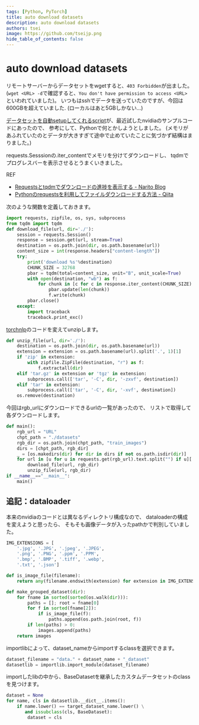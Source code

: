 ```yaml
---
tags: [Python, PyTorch]
title: auto download datasets
description: auto download datasets
authors: tsei
image: https://github.com/tseijp.png
hide_table_of_contents: false
---
```


# auto download datasets

リモートサーバーからデータセットをwgetすると、`403 Forbidden`が出ました。
(`wget <URL> -d`で確認すると、`You don't have permission to access <URL>` といわれていました)。
いつもはsshでデータを送っていたのですが、今回は600GBを超えていました. (ローカルはあと5GBしかない...)

[データセットを自動setupしてくれるscript][1]が、最近試したnvidiaのサンプルコードにあったので、
参考にして、Pythonで何とかしようとしました。
(メモリがあふれていたのとデータが大きすぎて途中で止めていたことに気づかず結構はまりました。)

[1]: https://github.com/tseijp/few-shot-vid2vid/blob/master/scripts/download_gdrive.py

requests.Sesssionの.iter_contentでメモリを分けてダウンロードし、
tqdmでプログレスバーを表示させるとうまくいきました。

<!--truncate-->

REF

- [Requestsとtqdmでダウンロードの進捗を表示する - Narito Blog](https://narito.ninja/blog/detail/66/)
- [Pythonのrequestsを利用してファイルダウンロードする方法 - Qiita](https://qiita.com/5zm/items/366f10fcde5d3435b417)

次のような関数を定義しておきます。

```python
import requests, zipfile, os, sys, subprocess
from tqdm import tqdm
def download_file(url, dir='./'):
    session = requests.Session()
    response = session.get(url, stream=True)
    destination = os.path.join(dir, os.path.basename(url))
    content_size = int(response.headers["content-length"])
    try:
        print('download %s'%destination)
        CHUNK_SIZE = 32768
        pbar = tqdm(total=content_size, unit="B", unit_scale=True)
        with open(destination, "wb") as f:
            for chunk in [c for c in response.iter_content(CHUNK_SIZE) if c]:
                pbar.update(len(chunk))
                f.write(chunk)
        pbar.close()
    except:
        import traceback
        traceback.print_exc()
```

[torchnlp][torchnlp]のコードを変えてunzipします。

[torchnlp]: https://pytorchnlp.readthedocs.io/en/latest/_modules/torchnlp/download.html

```python
def unzip_file(url, dir='./'):
    destination = os.path.join(dir, os.path.basename(url))
    extension = extension = os.path.basename(url).split('.', 1)[1]
    if 'zip' in extension:
        with zipfile.ZipFile(destination, "r") as f:
            f.extractall(dir)
    elif 'tar.gz' in extension or 'tgz' in extension:
        subprocess.call(['tar', '-C', dir, '-zxvf', destination])
    elif 'tar' in extension:
        subprocess.call(['tar', '-C', dir, '-xvf', destination])
    os.remove(destination)
```

今回はrgb_urlにダウンロードできるurlの一覧があったので、
リストで取得して各ダウンロードします。

```python
def main():
    rgb_url = "URL"
    chpt_path = "./datasets"
    rgb_dir = os.path.join(chpt_path, "train_images")
    dirs = [chpt_path, rgb_dir]
    _ = [os.makedirs(dir) for dir in dirs if not os.path.isdir(dir)]
    for url in [u for u in requests.get(rgb_url).text.split("") if u][:1]:
        download_file(url, rgb_dir)
        unzip_file(url, rgb_dir)
if __name__=="__main__":
    main()
```

## 追記：dataloader

本来のnvidiaのコードとは異なるディレクトリ構成なので、
dataloaderの構成を変えようと思ったら、
そもそも画像データが入ったpathかで判別していました。

```python
IMG_EXTENSIONS = [
    '.jpg', '.JPG', '.jpeg', '.JPEG',
    '.png', '.PNG', '.ppm', '.PPM',
    '.bmp', '.BMP', '.tiff', '.webp',
    '.txt', '.json']

def is_image_file(filename):
    return any(filename.endswith(extension) for extension in IMG_EXTENSIONS)

def make_grouped_dataset(dir):
    for fname in sorted(sorted(os.walk(dir))):
        paths = []; root = fname[0]
        for f in sorted(fname[2]):
            if is_image_file(f):
                paths.append(os.path.join(root, f))
        if len(paths) > 0:
            images.append(paths)
    return images
```

importlibによって、dataset_nameからimportするclassを選択できます。

```python
dataset_filename = "data." + dataset_name + "_dataset"
datasetlib = importlib.import_module(dataset_filename)
```

importしたlibの中から、BaseDatasetを継承したカスタムデータセットのclassを見つけます。

```python
dataset = None
for name, cls in datasetlib.__dict__.items():
    if name.lower() == target_dataset_name.lower() \
       and issubclass(cls, BaseDataset):
        dataset = cls
```
